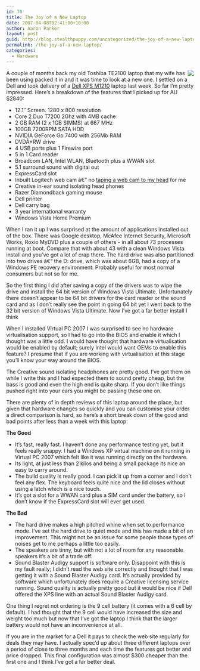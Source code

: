 ```yaml
---
id: 70
title: The Joy of a New Laptop
date: 2007-04-08T02:41:00+10:00
author: Aaron Parker
layout: post
guid: http://blog.stealthpuppy.com/uncategorized/the-joy-of-a-new-laptop
permalink: /the-joy-of-a-new-laptop/
categories:
  - Hardware
---
```

<img border="0" align="right" src="/images/cs/1000.14.1226.sv_xps_m1210_screen.png" />A couple of months back my old Toshiba TE2100 laptop that my wife has been using packed it in and it was time to look at a new one. I settled on a Dell and took delivery of a [Dell XPS M1210](http://www1.ap.dell.com/content/products/productdetails.aspx/xps_m1210?c=au&cs=audhs1&l=en&s=dhs) laptop last week. So far I&#8217;m pretty impressed. Here&#8217;s a breakdown of the features that I picked up for AU $2840:

  * 12.1&#8243; Screen. 1280 x 800 resolution
  * Core 2 Duo T7200 2Ghz with 4MB cache
  * 2 GB RAM (2 x 1GB SIMMS) at 667 MHz
  * 100GB 7200RPM SATA HDD
  * NVIDIA GeForce Go 7400 with 256Mb RAM
  * DVDÂ±RW drive
  * 4 USB ports plus 1 Firewire port
  * 5 in 1 Card reader
  * Broadcom LAN, Intel WLAN, Bluetooth plus a WWAN slot
  * 5.1 surround sound with digital out
  * ExpressCard slot
  * Inbuilt Logitech web cam â€“ no [taping a web cam to my head](http://www.youtube.com/watch?v=1dJiFUZ6dHM) for me
  * Creative in-ear sound isolating head phones
  * Razer Diamondback gaming mouse
  * Dell printer
  * Dell carry bag
  * 3 year international warranty
  * Windows Vista Home Premium

When I ran it up I was surprised at the amount of applications installed out of the box. There was Google desktop, McAfee Internet Security, Microsoft Works, Roxio MyDVD plus a couple of others - in all about 73 processes running at boot. Compare that with about 43 with a clean Windows Vista install and you&#8217;ve got a lot of crap there. The hard drive was also partitioned into two drives â€“ the D: drive, which was about 6GB, had a copy of a Windows PE recovery environment. Probably useful for most normal consumers but not so for me.

So the first thing I did after saving a copy of the drivers was to wipe the drive and install the 64 bit version of Windows Vista Ultimate. Unfortunately there doesn&#8217;t appear to be 64 bit drivers for the card reader or the sound card and as I don&#8217;t really see the point in going 64 bit yet I went back to the 32 bit version of Windows Vista Ultimate. Now I&#8217;ve got a far better install I think

When I installed Virtual PC 2007 I was surprised to see no hardware virtualisation support, so I had to go into the BIOS and enable it which I thought was a little odd. I would have thought that hardware virtualisation would be enabled by default; surely Intel would want OEMs to enable this feature? I presume that if you are working with virtualisation at this stage you&#8217;ll know your way around the BIOS.

The Creative sound isolating headphones are pretty good. I&#8217;ve got them on while I write this and I had expected them to sound pretty cheap, but the bass is good and even the high end is quite sharp. If you don&#8217;t like things pushed right into your ears you might be passing these one on.

There are plenty of in depth reviews of this laptop around the place, but given that hardware changes so quickly and you can customise your order a direct comparison is hard, so here&#8217;s a short break down of the good and bad points after less than a week with this laptop:

**The Good** 

  * It&#8217;s fast, really fast. I haven&#8217;t done any performance testing yet, but it feels really snappy. I had a Windows XP virtual machine on it running in Virtual PC 2007 which felt like it was running directly on the hardware.
  * Its light, at just less than 2 kilos and being a small package its nice an easy to carry around.
  * The build quality is really good. I can pick it up from a corner and I don&#8217;t feel any flex. The keyboard feels quite nice and the lid closes without using a latch which is a nice touch.
  * It&#8217;s got a slot for a WWAN card plus a SIM card under the battery, so I don&#8217;t know if the ExpressCard slot will ever get used.

**The Bad** 

  * The hard drive makes a high pitched whine when set to performance mode. I&#8217;ve set the hard drive to quiet mode and this has made a bit of an improvement. This might not be an issue for some people those types of noises get to me perhaps a little too easily.
  * The speakers are tinny, but with not a lot of room for any reasonable speakers it&#8217;s a bit of a trade off.
  * Sound Blaster Audigy support is software only. Disappoint with this is my fault really; I didn&#8217;t read the web site correctly and thought that I was getting it with a Sound Blaster Audigy card. It&#8217;s actually provided by software which unfortunately does require a Creative licensing service running. Sound quality is actually pretty good but it would be nice if Dell offered the XPS line with an actual Sound Blaster Audigy card.

One thing I regret not ordering is the 9 cell battery (it comes with a 6 cell by default). I had thought that the 9 cell would have increased the size and weight too much but now that I&#8217;ve got the laptop I think that the larger battery would not have an inconvenience at all.

If you are in the market for a Dell it pays to check the web site regularly for deals they may have. I actually spec&#8217;d up about three different laptops over a period of close to three months and each time the features got better and price dropped. This final configuration was almost $300 cheaper than the first one and I think I&#8217;ve got a far better deal.